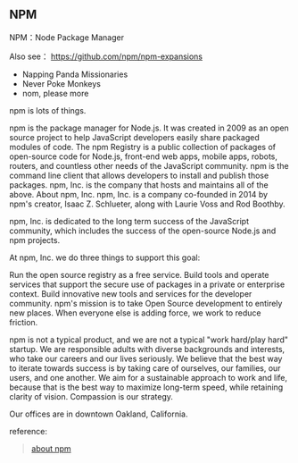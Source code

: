 ## NPM

NPM：Node Package Manager

Also see： https://github.com/npm/npm-expansions

- Napping Panda Missionaries
- Never Poke Monkeys
- nom, please more

npm is lots of things.

npm is the package manager for Node.js. It was created in 2009 as an open source project to help JavaScript developers easily share packaged modules of code.
The npm Registry is a public collection of packages of open-source code for Node.js, front-end web apps, mobile apps, robots, routers, and countless other needs of the JavaScript community.
npm is the command line client that allows developers to install and publish those packages.
npm, Inc. is the company that hosts and maintains all of the above.
About npm, Inc.
npm, Inc. is a company co-founded in 2014 by npm's creator, Isaac Z. Schlueter, along with Laurie Voss and Rod Boothby.

npm, Inc. is dedicated to the long term success of the JavaScript community, which includes the success of the open-source Node.js and npm projects.

At npm, Inc. we do three things to support this goal:

Run the open source registry as a free service.
Build tools and operate services that support the secure use of packages in a private or enterprise context.
Build innovative new tools and services for the developer community.
npm's mission is to take Open Source development to entirely new places. When everyone else is adding force, we work to reduce friction.

npm is not a typical product, and we are not a typical "work hard/play hard" startup. We are responsible adults with diverse backgrounds and interests, who take our careers and our lives seriously. We believe that the best way to iterate towards success is by taking care of ourselves, our families, our users, and one another. We aim for a sustainable approach to work and life, because that is the best way to maximize long-term speed, while retaining clarity of vision. Compassion is our strategy.

Our offices are in downtown Oakland, California.

reference:

> [about npm](https://www.npmjs.com/about) 